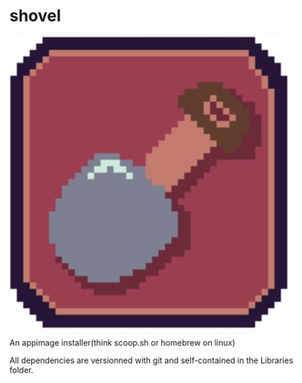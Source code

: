 # shovel
![](https://raw.githubusercontent.com/mundusnine/shovel/main/assets/shovel_icon.png)

An appimage installer(think scoop.sh or homebrew on linux)


All dependencies are versionned with git and self-contained in the Libraries folder.


